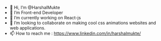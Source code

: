 - 👋 Hi, I’m @HarshalMukte
- 👀 I’m Front-end Developer
- 🌱 I’m currently working on React-js
- 💞️ I’m looking to collaborate on making cool css animations websites and web applications.
- 📫 How to reach me : https://www.linkedin.com/in/harshalmukte/

<!---
HarshalMukte/HarshalMukte is a ✨ special ✨ repository because its `README.md` (this file) appears on your GitHub profile.
You can click the Preview link to take a look at your changes.
--->
